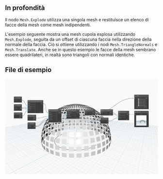 ## In profondità
Il nodo `Mesh.Explode` utilizza una singola mesh e restituisce un elenco di facce della mesh come mesh indipendenti.

L'esempio seguente mostra una mesh cupola esplosa utilizzando `Mesh.Explode`, seguita da un offset di ciascuna faccia nella direzione della normale della faccia. Ciò si ottiene utilizzando i nodi `Mesh.TriangleNormals` e `Mesh.Translate`. Anche se in questo esempio le facce della mesh sembrano essere quadrilateri, in realtà sono triangoli con normali identiche.

## File di esempio

![Example](./Autodesk.DesignScript.Geometry.Mesh.Explode_img.jpg)
